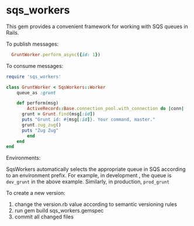 # sqs_workers

This gem provides a convenient framework for working with SQS queues in Rails. 

To publish messages:

```ruby
  GruntWorker.perform_async({id: 1})
```

To consume messages:

```ruby
require 'sqs_workers'

class GruntWorker < SqsWorkers::Worker
	queue_as :grunt

	def perform(msg)
		ActiveRecord::Base.connection_pool.with_connection do |conn|
      grunt = Grunt.find(msg[:id])
      puts "Grunt id: #{msg[:id]}. Your command, master."
      grunt.zug_zug()
      puts "Zug Zug"
		end
	end
end
```

Environments:

SqsWorkers automatically selects the appropriate queue in SQS according to an environment prefix. For example, in development , the queue is `dev_grunt` in the above example. Similarly, in production, `prod_grunt`

To create a new version: 
1) change the version.rb value according to semantic versioning rules
2) run gem build sqs_workers.gemspec
3) commit all changed files

